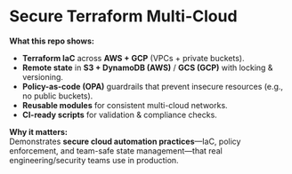 # Secure Terraform Multi-Cloud

**What this repo shows:**  
- **Terraform IaC** across **AWS + GCP** (VPCs + private buckets).  
- **Remote state** in **S3 + DynamoDB (AWS)** / **GCS (GCP)** with locking & versioning.  
- **Policy-as-code (OPA)** guardrails that prevent insecure resources (e.g., no public buckets).  
- **Reusable modules** for consistent multi-cloud networks.  
- **CI-ready scripts** for validation & compliance checks.  

**Why it matters:**  
Demonstrates **secure cloud automation practices**—IaC, policy enforcement, and team-safe state management—that real engineering/security teams use in production.  

